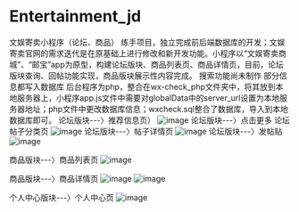 # Entertainment_jd
文娱寄卖小程序（论坛、商品）
练手项目，独立完成前后端数据库的开发；文娱寄卖官网的需求迭代是在原基础上进行修改和新开发功能。小程序以“文娱寄卖商城”、“邮宝”app为原型，构建论坛版块、商品列表页、商品详情页，目前，论坛版块查询、回帖功能实现，商品版块展示性内容完成。
搜索功能尚未制作
部分信息都写入数据库
后台程序为php，整合在wx-check_php文件夹中，将其放到本地服务器上，小程序app.js文件中需要对globalData中的server_url设置为本地服务器地址；php文件中更改数据库信息；wxcheck.sql整合了数据库，导入到本地数据库即可。
论坛版块---〉推荐信息页）
![image](https://github.com/ada456ada/Entertainment_jd/edit/master/loc.png)
论坛版块---〉点击更多 论坛帖子分类页
![image](https://github.com/ada456ada/Entertainment_jd/edit/master/more.png)
论坛版块---〉帖子详情页
![image](https://github.com/ada456ada/Entertainment_jd/edit/master/loc_detail.png)
论坛版块---〉发帖贴
![image](https://github.com/ada456ada/Entertainment_jd/edit/master/edit_post.png)

商品版块---〉商品列表页
![image](https://github.com/ada456ada/Entertainment_jd/edit/master/rank.png)

商品版块---〉商品详情页
![image](https://github.com/ada456ada/Entertainment_jd/edit/master/rank_detail1.png)
![image](https://github.com/ada456ada/Entertainment_jd/edit/master/rank_detail2.png)

个人中心版块---〉个人中心页
![image](https://github.com/ada456ada/Entertainment_jd/edit/master/user_info.png)
